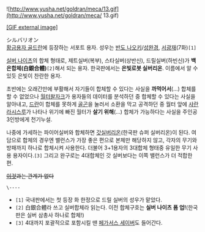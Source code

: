 ![http://www.yusha.net/goldran/meca/13.gif](http://www.yusha.net/goldran/meca/
13.gif)

[[GIF external image]](http://www.yusha.net/goldran/meca/13.gif)

  
  

シルバリオン  
[황금용자 골드란](%ED%99%A9%EA%B8%88%EC%9A%A9%EC%9E%90%20%EA%B3%A8%EB%93%9C%EB%9E%80.md)에 등장하는 서포트 용자. 성우는 [반도 나오키](%EB%B0%98%EB%8F%84%20%EB%82%98%EC%98%A4%ED%82%A4.md)/[성완경](%EC%84%B1%EC%99%84%EA%B2%BD.md),
[서광재](%EC%84%9C%EA%B4%91%EC%9E%AC.md)(7화)`[1]`

[실버 나이츠](%EC%8B%A4%EB%B2%84%20%EB%82%98%EC%9D%B4%EC%B8%A0.md)의 합체 형태로,
제트실버(복부), 스타실버(상반신), 드릴실버(하빈신)가 **백은합체(白銀合體)**`[2]`해서 되는 용자. 한국판에서는 **은빛로봇
실버리온**. 이름에서 알 수 있듯 은빛이 찬란한 용자.

초반에는 오래간만에 부활해서 자기들이 합체할 수 있다는 사실을 **까먹어서**(...) 합체를 할 수 없었으나 [월터왈자크](%EC%9B%94%ED%84%B0%20%EC%99%88%EC%9E%90%ED%81%AC.md)가 용자들의 데이터를 분석하던 중
합체할 수 있다는 사실을 알아내고, [드란](%EB%93%9C%EB%9E%80.md)이 합체를 못하게
[골곤](%EA%B3%A8%EA%B3%A4.md)을 눌러서 소환을 막고 공격하던 중 월터 앞에 [샤란라시스루](%EC%83%A4%EB%9E%80%EB%9D%BC%20%EC%8B%9C%EC%8A%A4%EB%A3%A8.md)가 나타나 위기에
빠진 월터가 **살기 위해**(…) 합체가 가능하다는 사실을 주인공 3인방에게 천기누설.

나중에 가세하는 파이어실버와 합체하면 [갓실버리온](%EA%B0%93%20%EC%8B%A4%EB%B2%84%EB%A6%AC%EC%98%A8.md)(한국판 슈퍼 실버리온)이
된다. 여담으로 합체의 경우엔 밸런스가 가장 좋은 편으로 본체만 해당하지 않고, 각자의 무기와 방패까지 하나로 합체시켜 사용한다. 더불어
3+1용자의 3대합체 형태중 유일한 무기 사용 용자이다.`[3]` 그리고 완구로는 4대합체인 갓 실버보다는 이쪽 밸런스가 더 적합한 편.

<del>[이것](%EC%8B%A4%EB%B2%84%EB%A6%AC%EC%98%A8%20%ED%95%B4%EB%A8%B8.md)과는
관계가 없다</del>

`\----`

  * `[1]` 국내판에서는 첫 등장 화 한정으로 드릴 실버의 성우가 맡았다.
  * `[2]` 白銀合體라 쓰고 실버합체라 읽는다. 이전 합체구호는 **실버 나이츠 폼 업!**(한국판은 실버 삼총사 하나로 합체!)
  * `[3]` 4대까지 포괄적으로 포함시킬 땐 [페가서스 세이버](%ED%8E%98%EA%B0%80%EC%84%9C%EC%8A%A4%20%EC%84%B8%EC%9D%B4%EB%B2%84.md)도 들어간다.

